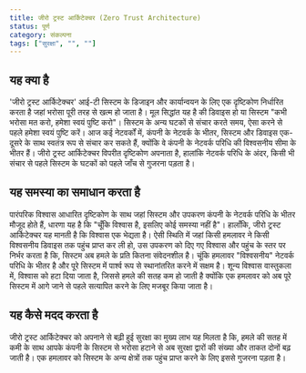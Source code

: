 ```yaml
---
title: जीरो ट्रस्ट आर्किटेक्चर (Zero Trust Architecture)
status: पूर्ण
category: संकल्पना
tags: ["सुरक्षा", "", ""]
---
```


## यह क्या है

'जीरो ट्रस्ट आर्किटेक्चर' आई-टी सिस्टम के डिजाइन और कार्यान्वयन के लिए एक दृष्टिकोण निर्धारित करता है
जहां भरोसा पूरी तरह से खत्म हो जाता है।
मूल सिद्धांत यह है की डिवाइस हो या सिस्टम "कभी भरोसा मत करो, हमेशा स्वयं पुष्टि करो"। 
सिस्टम के अन्य घटकों से संचार करते समय, ऐसा करने से पहले हमेशा स्वयं पुष्टि करें।
आज कई नेटवर्कों में, कंपनी के नेटवर्क के भीतर, सिस्टम और डिवाइस एक-दूसरे के साथ स्वतंत्र रूप से संचार कर सकते हैं, 
क्योंकि वे कंपनी के नेटवर्क परिधि की विश्वसनीय सीमा के भीतर हैं। 
जीरो ट्रस्ट आर्किटेक्चर विपरीत दृष्टिकोण अपनाता है, हालांकि नेटवर्क परिधि के अंदर,
किसी भी संचार से पहले सिस्टम के घटकों को पहले जाँच से गुजरना पड़ता है।

## यह समस्या का समाधान करता है

पारंपरिक विश्वास आधारित दृष्टिकोण के साथ जहां सिस्टम और उपकरण कंपनी के नेटवर्क परिधि के भीतर मौजूद होते हैं,
धारणा यह है कि "चूँकि विश्वास है, इसलिए कोई समस्या नहीं है"।
हालाँकि, जीरो ट्रस्ट आर्किटेक्चर यह मानती है कि विश्वास एक भेद्यता है।
ऐसी स्थिति में जहां किसी हमलावर ने किसी विश्वसनीय डिवाइस तक पहुंच प्राप्त कर ली हो,
उस उपकरण को दिए गए विश्वास और पहुंच के स्तर पर निर्भर करता है कि,
सिस्टम अब हमले के प्रति कितना संवेदनशील है।
चूंकि हमलावर "विश्वसनीय" नेटवर्क परिधि के भीतर है और पूरे सिस्टम में पार्श्व रूप से स्थानांतरित करने में सक्षम है।
शून्य विश्वास वास्तुकला में, विश्वास को हटा दिया जाता है, जिससे हमले की सतह कम हो जाती है
क्योंकि एक हमलावर को अब पूरे सिस्टम में आगे जाने से पहले सत्यापित करने के लिए मजबूर किया जाता है।

## यह कैसे मदद करता है

जीरो ट्रस्ट आर्किटेक्चर को अपनाने से बढ़ी हुई सुरक्षा का मुख्य लाभ यह मिलता है कि, 
हमले की सतह में कमी के साथ 
आपके कंपनी के सिस्टम से भरोसा हटाने से अब सुरक्षा द्वारों की संख्या और ताकत दोनों बढ़ जाती है। 
एक हमलावर को सिस्टम के अन्य क्षेत्रों तक पहुंच प्राप्त करने के लिए इससे गुजरना पड़ता है।
